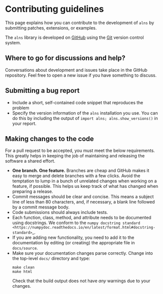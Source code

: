 # Contributing guidelines

This page explains how you can contribute to the development of `alns` by submitting patches, extensions, or examples.

The `alns` library is developed on [GitHub](https://github.com/N-Wouda/ALNS) using the [Git](https://git-scm.com/) version control system.

## Where to go for discussions and help?

Conversations about development and issues take place in the GitHub repository.
Feel free to open a new issue if you have something to discuss.

## Submitting a bug report

- Include a short, self-contained code snippet that reproduces the problem
- Specify the version information of the `alns` installation you use. 
  You can do this by including the output of `import alns; alns.show_versions()` in your report.

## Making changes to the code

For a pull request to be accepted, you must meet the below requirements. 
This greatly helps in keeping the job of maintaining and releasing the software a shared effort.

- **One branch. One feature.** 
  Branches are cheap and GitHub makes it easy to merge and delete branches with a few clicks. 
  Avoid the temptation to lump in a bunch of unrelated changes when working on a feature, if possible. 
  This helps us keep track of what has changed when preparing a release.
- Commit messages should be clear and concise. 
  This means a subject line of less than 80 characters, and, if necessary, a blank line followed by a commit message body.
- Code submissions should always include tests.
- Each function, class, method, and attribute needs to be documented using docstrings.
  We conform to the `numpy docstring standard <https://numpydoc.readthedocs.io/en/latest/format.html#docstring-standard>`_.
- If you are adding new functionality, you need to add it to the documentation by editing (or creating) the appropriate file in ``docs/source``.
- Make sure your documentation changes parse correctly. Change into the top-level `docs/` directory and type:
  ```shell
  make clean
  make html
  ```
  Check that the build output does not have *any* warnings due to your changes.
